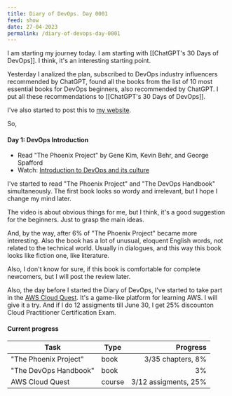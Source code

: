```yaml
---
title: Diary of DevOps. Day 0001
feed: show
date: 27-04-2023
permalink: /diary-of-devops-day-0001
---
```


I am starting my journey today. I am starting with [[ChatGPT's 30 Days of DevOps]]. I think, it's an interesting starting point.

Yesterday I analized the plan, subscribed to DevOps industry influencers recommended by ChatGPT, found all the books from the list of 10 most essential books for DevOps beginners, also recommended by ChatGPT. I put all these recommendations to [[ChatGPT's 30 Days of DevOps]].

I've also started to post this to [my website](https://ilin.tech).

So,
#### **Day 1: DevOps Introduction**
- Read "The Phoenix Project" by Gene Kim, Kevin Behr, and George Spafford
- Watch: [Introduction to DevOps and its culture](https://www.youtube.com/watch?v=_I94-tJlovg)

I've started to read "The Phoenix Project" and "The DevOps Handbook" simultaneously. The first book looks so wordy and irrelevant, but I hope I change my mind later.

The video is about obvious things for me, but I think, it's a good suggestion for the beginners. Just to grasp the main ideas.

And, by the way, after 6% of "The Phoenix Project" became more interesting. Also the book has a lot of unusual, eloquent English words, not related to the technical world. Usually in dialogues, and this way this book looks like fiction one, like literature.

Also, I don't know for sure, if this book is comfortable for complete newcomers, but I will post the review later.

Also, the day before I started the Diary of DevOps, I've started to take part in the [AWS Cloud Quest](https://cloudquest.skillbuilder.aws/). It's a game-like platform for learning AWS. I will give it a try. And if I do 12 assigments till June 30, I get 25% discounton Cloud Practitioner Certification Exam.

#### Current progress

Task | Type | Progress
--- | --- | ---:
"The Phoenix Project" | book | 3/35 chapters, 8%
"The DevOps Handbook" | book | 3%
AWS Cloud Quest | course | 3/12 assigments, 25%



